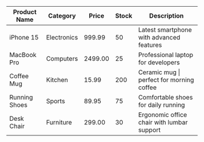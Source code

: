 | Product Name | Category | Price | Stock | Description |
| --- | --- | --- | --- | --- |
| iPhone 15 | Electronics | 999.99 | 50 | Latest smartphone with advanced features |
| MacBook Pro | Computers | 2499.00 | 25 | Professional laptop for developers |
| Coffee Mug | Kitchen | 15.99 | 200 | Ceramic mug \| perfect for morning coffee |
| Running Shoes | Sports | 89.95 | 75 | Comfortable shoes for daily running |
| Desk Chair | Furniture | 299.00 | 30 | Ergonomic office chair with lumbar support |
